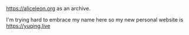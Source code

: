 https://aliceleon.org as an archive. 

I'm trying hard to embrace my name here so my new personal website is https://yuqing.live

